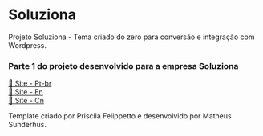 # Soluziona
Projeto Soluziona - Tema criado do zero para conversão e integração com Wordpress.

### Parte 1 do projeto desenvolvido para a empresa Soluziona
[🔗 Site - Pt-br](https://www.soluzionaenergia.com)<br>
[🔗 Site - En](https://www.soluzionaenergia.com/en)<br>
[🔗 Site - Cn](https://www.soluzionaenergia.com/cn)<br>


<p>Template criado por Priscila Felippetto e desenvolvido por Matheus Sunderhus.</p>